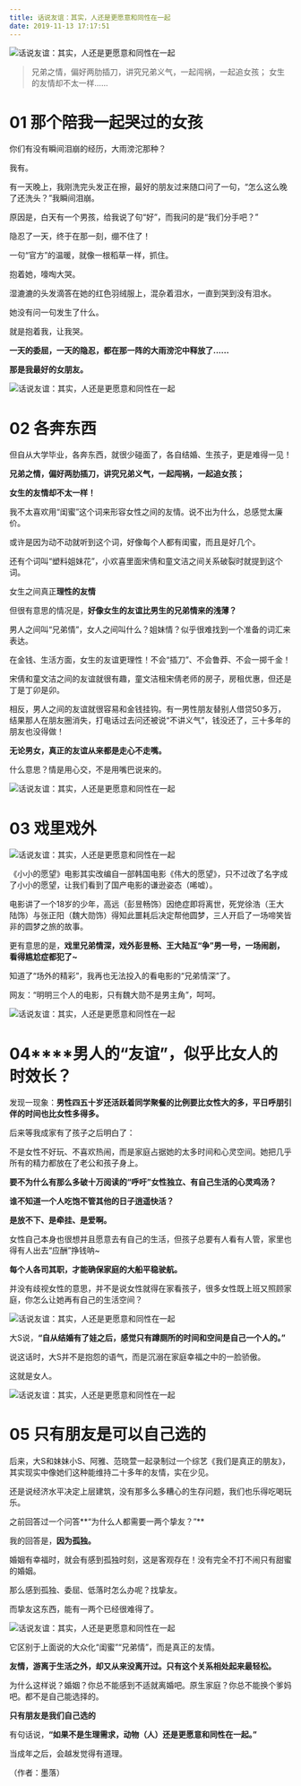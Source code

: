 ```yaml
---
title: 话说友谊：其实，人还是更愿意和同性在一起
date: 2019-11-13 17:17:51
---
```

![话说友谊：其实，人还是更愿意和同性在一起](http://p1.pstatp.com/large/pgc-image/dd639b4fa9684807bc5772eea25ad174)
 


> 兄弟之情，偏好两肋插刀，讲究兄弟义气，一起闯祸，一起追女孩； 女生的友情却不太一样......

# **01 那个陪我一起哭过的女孩**

 你们有没有瞬间泪崩的经历，大雨滂沱那种？

 我有。

 有一天晚上，我刚洗完头发正在擦，最好的朋友过来随口问了一句，“怎么这么晚了还洗头？”我瞬间泪崩。

 原因是，白天有一个男孩，给我说了句“好”，而我问的是“我们分手吧？”

 隐忍了一天，终于在那一刻，绷不住了！

 一句“官方”的温暖，就像一根稻草一样，抓住。

 抱着她，嚎啕大哭。

 湿漉漉的头发滴答在她的红色羽绒服上，混杂着泪水，一直到哭到没有泪水。

 她没有问一句发生了什么。

 就是抱着我，让我哭。

 **一天的委屈，一天的隐忍，都在那一阵的大雨滂沱中释放了......**

 **那是我最好的女朋友。**

![话说友谊：其实，人还是更愿意和同性在一起](http://p3.pstatp.com/large/pgc-image/268b286a58c64e24bcbaa1e333e4fcfc)
 


 

# **02 各奔东西**

 

 但自从大学毕业，各奔东西，就很少碰面了，各自结婚、生孩子，更是难得一见！

 **兄弟之情，偏好两肋插刀，讲究兄弟义气，一起闯祸，一起追女孩；**

 **女生的友情却不太一样！**

 我不太喜欢用“闺蜜”这个词来形容女性之间的友情。说不出为什么，总感觉太廉价。

 或许是因为动不动就听到这个词，好像每个人都有闺蜜，而且是好几个。

 还有个词叫“塑料姐妹花”，小欢喜里面宋倩和童文洁之间关系破裂时就提到这个词。

 女生之间真正**理性的友情**

 但很有意思的情况是，**好像女生的友谊比男生的兄弟情来的浅薄？**

 男人之间叫“兄弟情”，女人之间叫什么？姐妹情？似乎很难找到一个准备的词汇来表达。

 在金钱、生活方面，女生的友谊更理性！不会“插刀”、不会鲁莽、不会一掷千金！

 宋倩和童文洁之间的友谊就很有趣，童文洁租宋倩老师的房子，房租优惠，但还是丁是丁卯是卯。

 相反，男人之间的友谊就很容易和金钱挂钩。有一男性朋友替别人借贷50多万，结果那人在朋友圈消失，打电话过去问还被说“不讲义气”，钱没还了，三十多年的朋友也没得做！

 **无论男女，真正的友谊从来都是走心不走嘴。**

 什么意思？情是用心交，不是用嘴巴说来的。

![话说友谊：其实，人还是更愿意和同性在一起](http://p3.pstatp.com/large/pgc-image/7b506e3b4d334615b0e5264402d96768)
 


# 03 戏里戏外

![话说友谊：其实，人还是更愿意和同性在一起](http://p3.pstatp.com/large/pgc-image/30f15274834b48d4905aff5b18b45442)
 


 《小小的愿望》电影其实改编自一部韩国电影《伟大的愿望》，只不过改了名字成了小小的愿望，让我们看到了国产电影的谦逊姿态（唏嘘）。

 电影讲了一个18岁的少年，高远（彭昱畅饰）因绝症即将离世，死党徐浩（王大陆饰）与张正阳（魏大勋饰）得知此噩耗后决定帮他圆梦，三人开启了一场啼笑皆非的圆梦之旅的故事。

 更有意思的是，**戏里兄弟情深，戏外彭昱畅、王大陆互“争”男一号，一场闹剧，看得尴尬症都犯了~**

 知道了“场外的精彩”，我再也无法投入的看电影的“兄弟情深”了。

 网友：“明明三个人的电影，只有魏大勋不是男主角”，呵呵。

![话说友谊：其实，人还是更愿意和同性在一起](http://p1.pstatp.com/large/pgc-image/5d2fd89689a046d8a3280058facebcf3)
 


# **04****男人的“友谊”，似乎比女人的时效长？**

 发现一现象：**男性四五十岁还活跃着同学聚餐的比例要比女性大的多，平日呼朋引伴的时间也比女性多得多。**

 后来等我成家有了孩子之后明白了：

 不是女性不好玩、不喜欢热闹，而是家庭占据她的太多时间和心灵空间。她把几乎所有的精力都放在了老公和孩子身上。

 **要不为什么有那么多破十万阅读的“呼吁”女性独立、有自己生活的心灵鸡汤？**

 **谁不知道一个人吃饱不管其他的日子逍遥快活？**

 **是放不下、是牵挂、是爱啊。**

 女性自己本身也很想并且愿意去有自己的生活，但孩子总要有人看有人管，家里也得有人出去“应酬”挣钱呐~

 **每个人各司其职，才能确保家庭的大船平稳驶航。**

 并没有歧视女性的意思，并不是说女性就得在家看孩子，很多女性既上班又照顾家庭，你怎么让她再有自己的生活空间？

![话说友谊：其实，人还是更愿意和同性在一起](http://p1.pstatp.com/large/pgc-image/491dd6d4bbe84d87abcf09351e349dfa)
 


 大S说，**“自从结婚有了娃之后，感觉只有蹲厕所的时间和空间是自己一个人的。”**

 说这话时，大S并不是抱怨的语气，而是沉溺在家庭幸福之中的一脸骄傲。

 这就是女人。

![话说友谊：其实，人还是更愿意和同性在一起](http://p1.pstatp.com/large/pgc-image/4a1a2172445649d79d0e7287613bdbeb)
 


# 05 **只有朋友是可以自己选的**

 后来，大S和妹妹小S、阿雅、范晓萱一起录制过一个综艺《我们是真正的朋友》，其实现实中像她们这种能维持二十多年的友情，实在少见。

 还是说经济水平决定上层建筑，没有那多么多糟心的生存问题，我们也乐得吃喝玩乐。

 之前回答过一个问答**“为什么人都需要一两个挚友？”**

 我的回答是，**因为孤独。**

 婚姻有幸福时，就会有感到孤独时刻，这是客观存在！没有完全不打不闹只有甜蜜的婚姻。

 那么感到孤独、委屈、低落时怎么办呢？找挚友。

 而挚友这东西，能有一两个已经很难得了。

![话说友谊：其实，人还是更愿意和同性在一起](http://p1.pstatp.com/large/pgc-image/cf323635111643868ece3724a588c506)
 


 

 它区别于上面说的大众化“闺蜜”“兄弟情”，而是真正的友情。

 **友情，游离于生活之外，却又从来没离开过。只有这个关系相处起来最轻松。**

 为什么这样说？婚姻？你总不能感到不适就离婚吧。原生家庭？你总不能换个爹妈吧。都不是自己能选择的。

 **只有朋友是我们自己选的**

 有句话说，**“如果不是生理需求，动物（人）还是更愿意和同性在一起。”**

 当成年之后，会越发觉得有道理。

 

 （作者：墨落）
